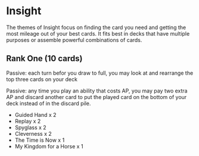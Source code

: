 # Insight

The themes of Insight focus on finding the card you need and getting the most mileage
out of your best cards. It fits best in decks that have multiple purposes or assemble
powerful combinations of cards.

## Rank One (10 cards)

Passive: each turn befor you draw to full, you may look at and rearrange the top three
cards on your deck

Passive: any time you play an ability that costs AP, you may pay two extra AP and discard
another card to put the played card on the bottom of your deck instead of in the discard pile.

- Guided Hand x 2
- Replay x 2
- Spyglass x 2
- Cleverness x 2
- The Time is Now x 1
- My Kingdom for a Horse x 1
